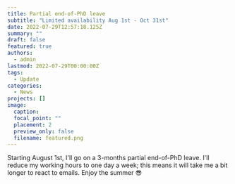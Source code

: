 ```yaml
---
title: Partial end-of-PhD leave
subtitle: "Limited availability Aug 1st - Oct 31st"
date: 2022-07-29T12:57:18.125Z
summary: ""
draft: false
featured: true
authors:
  - admin
lastmod: 2022-07-29T00:00:00Z
tags:
  - Update
categories:
  - News
projects: []
image:
  caption:
  focal_point: ""
  placement: 2
  preview_only: false
  filename: featured.png
---
```

Starting August 1st, I'll go on a 3-months partial end-of-PhD leave. I'll reduce my working hours to one day a week; this means it will take me a bit longer to react to emails. Enjoy the summer 😎
